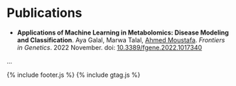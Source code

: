 # Publications


- **Applications of Machine Learning in Metabolomics: Disease Modeling and Classification**. Aya Galal, Marwa Talal, [Ahmed Moustafa](/members/AhmedMoustafa). *Frontiers in Genetics*. 2022 November. doi: [10.3389/fgene.2022.1017340](http://doi.org/10.3389/fgene.2022.1017340)




...



{% include footer.js %}
{% include gtag.js %}
